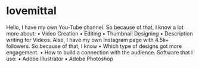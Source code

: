 # lovemittal
Hello,  I have my own You-Tube channel.  So because of that, I know a lot more about: • Video Creation • Editing • Thumbnail Designing • Description writing for Videos.  Also, I have my own Instagram page with 4.5k+ followers. So because of that, I know • Which type of designs got more engagement. • How to build a connection with the audience.  Software that I use: • Adobe Illustrator • Adobe Photoshop
